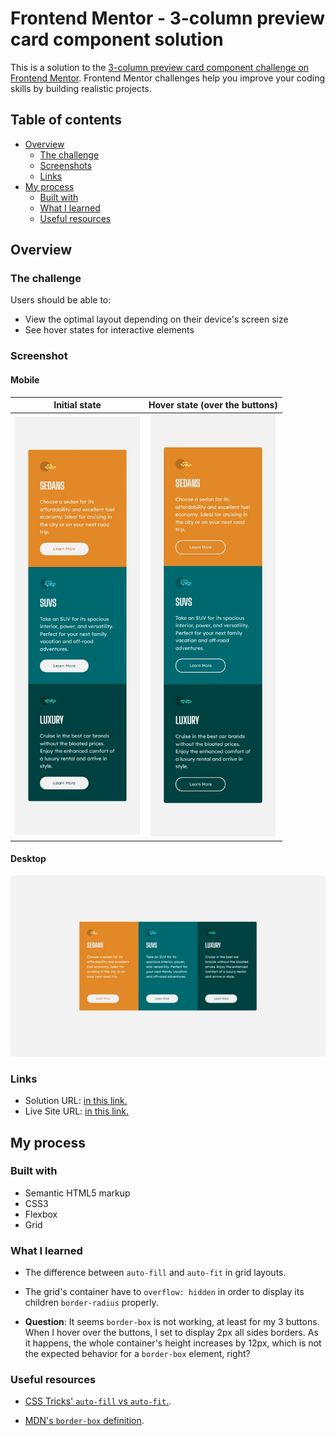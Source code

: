 # Frontend Mentor - 3-column preview card component solution

This is a solution to the [3-column preview card component challenge on Frontend Mentor](https://www.frontendmentor.io/challenges/3column-preview-card-component-pH92eAR2-). Frontend Mentor challenges help you improve your coding skills by building realistic projects.

## Table of contents

- [Overview](#overview)
  - [The challenge](#the-challenge)
  - [Screenshots](#screenshot)
  - [Links](#links)
- [My process](#my-process)
  - [Built with](#built-with)
  - [What I learned](#what-i-learned)
  - [Useful resources](#useful-resources)

## Overview

### The challenge

Users should be able to:

- View the optimal layout depending on their device's screen size
- See hover states for interactive elements

### Screenshot

#### Mobile

|                                        Initial state                                        |                                            Hover state (over the buttons)                                            |
| :-----------------------------------------------------------------------------------------: | :------------------------------------------------------------------------------------------------------------------: |
| <img src="./screenshots/mobile.jpeg" alt="Screenshot of my mobile solution" width="200px"/> | <img src="./screenshots/mobile-state.jpeg" alt="Screenshot of my mobile (with hover state) solution" width="200px"/> |

#### Desktop

![Screenshot of my desktop solution](./screenshots/desktop.jpeg)

### Links

- Solution URL: [in this link.](https://your-solution-url.com)
- Live Site URL: [in this link.](https://your-live-site-url.com)

## My process

### Built with

- Semantic HTML5 markup
- CSS3
- Flexbox
- Grid

### What I learned

- The difference between `auto-fill` and `auto-fit` in grid layouts.

- The grid's container have to `overflow: hidden` in order to display its children `border-radius` properly.

- **Question**: It seems `border-box` is not working, at least for my 3 buttons. When I hover over the buttons, I set to display 2px all sides borders. As it happens, the whole container's height increases by 12px, which is not the expected behavior for a `border-box` element, right?

### Useful resources

- [CSS Tricks' `auto-fill` vs `auto-fit`.](https://css-tricks.com/auto-sizing-columns-css-grid-auto-fill-vs-auto-fit/#:~:text=If%20you%E2%80%99re%20using%20auto-fit%2C%20the%20content%20will%20stretch,them%2C%20thus%20affecting%20the%20size%2Fwidth%20of%20the%20latter.).

- [MDN's `border-box` definition](https://developer.mozilla.org/en-US/docs/Web/CSS/box-sizing).
